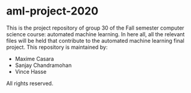 # aml-project-2020
This is the project repository of group 30 of the Fall semester computer science course: automated machine learning. In here all, all the relevant files will be held that contribute to the automated machine learning final project. This repository is maintained by:

- Maxime Casara
- Sanjay Chandramohan
- Vince Hasse

All rights reserved.

